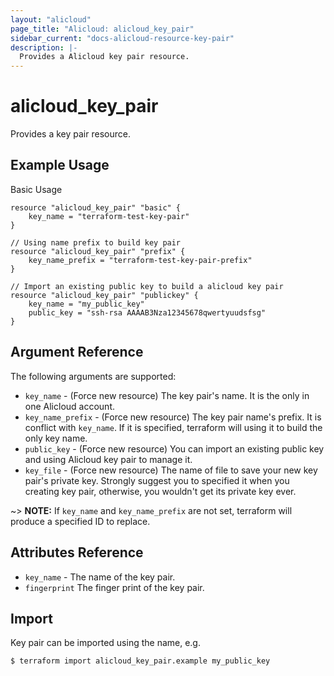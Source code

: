 ```yaml
---
layout: "alicloud"
page_title: "Alicloud: alicloud_key_pair"
sidebar_current: "docs-alicloud-resource-key-pair"
description: |-
  Provides a Alicloud key pair resource.
---
```


# alicloud\_key\_pair

Provides a key pair resource.

## Example Usage

Basic Usage

```
resource "alicloud_key_pair" "basic" {
	key_name = "terraform-test-key-pair"
}

// Using name prefix to build key pair
resource "alicloud_key_pair" "prefix" {
	key_name_prefix = "terraform-test-key-pair-prefix"
}

// Import an existing public key to build a alicloud key pair
resource "alicloud_key_pair" "publickey" {
    key_name = "my_public_key"
  	public_key = "ssh-rsa AAAAB3Nza12345678qwertyuudsfsg"
}
```
## Argument Reference

The following arguments are supported:

* `key_name` - (Force new resource) The key pair's name. It is the only in one Alicloud account.
* `key_name_prefix` - (Force new resource) The key pair name's prefix. It is conflict with `key_name`. If it is specified, terraform will using it to build the only key name.
* `public_key` - (Force new resource) You can import an existing public key and using Alicloud key pair to manage it.
* `key_file` - (Force new resource) The name of file to save your new key pair's private key. Strongly suggest you to specified it when you creating key pair, otherwise, you wouldn't get its private key ever.

~> **NOTE:** If `key_name` and `key_name_prefix` are not set, terraform will produce a specified ID to replace.

## Attributes Reference

* `key_name` - The name of the key pair.
* `fingerprint` The finger print of the key pair.

## Import

Key pair can be imported using the name, e.g.

```
$ terraform import alicloud_key_pair.example my_public_key
```